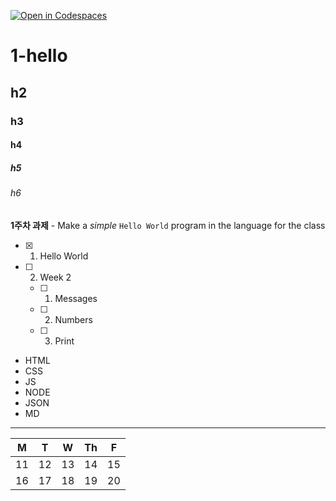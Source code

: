 [![Open in Codespaces](https://classroom.github.com/assets/launch-codespace-7f7980b617ed060a017424585567c406b6ee15c891e84e1186181d67ecf80aa0.svg)](https://classroom.github.com/open-in-codespaces?assignment_repo_id=14280872)

# 1-hello

## h2

### h3

#### h4

##### h5

###### h6


**1주차 과제** - Make a _simple_ `Hello World` program in the language for the class

- [X] 1. Hello World
- [ ] 2. Week 2
   - [ ] 1. Messages
   - [ ] 2. Numbers
   - [ ] 3. Print

* HTML
* CSS
* JS
* NODE
* JSON
* MD

---

| M | T | W | Th | F |
|---|---|---|---|---|
| 11 | 12 | 13 | 14 | 15 |
| 16 | 17 | 18 | 19 | 20 |

